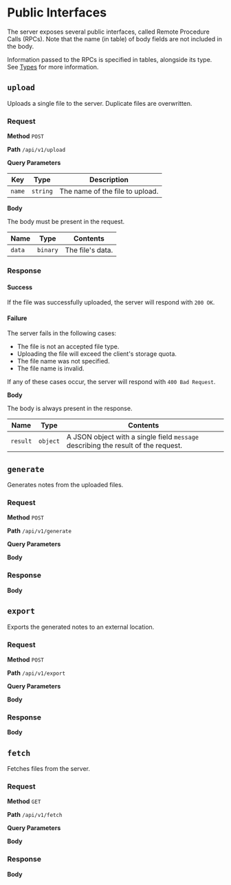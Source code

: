 # Public Interfaces

The server exposes several public interfaces, called Remote Procedure Calls (RPCs). Note that the name (in table) of body fields are not included in the body.

Information passed to the RPCs is specified in tables, alongside its type. See [Types](TYPES.md) for more information.

## `upload`

Uploads a single file to the server. Duplicate files are overwritten.

### Request

**Method** `POST`

**Path** `/api/v1/upload`

**Query Parameters**

| Key | Type | Description |
| -- | ---- | ----------- |
| `name` | `string` | The name of the file to upload. |

**Body**

The body must be present in the request.

| Name | Type | Contents |
| ---- | ---- | ----------- |
| `data` | `binary` | The file's data. |

### Response

#### Success

If the file was successfully uploaded, the server will respond with `200 OK`.

#### Failure

The server fails in the following cases:

* The file is not an accepted file type.
* Uploading the file will exceed the client's storage quota.
* The file name was not specified.
* The file name is invalid.

If any of these cases occur, the server will respond with `400 Bad Request`.

**Body**

The body is always present in the response.

| Name | Type | Contents |
| ---- | ---- | ----------- |
| `result` | `object` | A JSON object with a single field `message` describing the result of the request. |

## `generate`

Generates notes from the uploaded files.

### Request

**Method** `POST`

**Path** `/api/v1/generate`

**Query Parameters**

**Body**

### Response

**Body**

## `export`

Exports the generated notes to an external location.

### Request

**Method** `POST`

**Path** `/api/v1/export`

**Query Parameters**

**Body**

### Response

**Body**

## `fetch`

Fetches files from the server.

### Request

**Method** `GET`

**Path** `/api/v1/fetch`

**Query Parameters**

**Body**

### Response

**Body**
